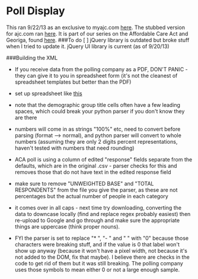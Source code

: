 # Poll Display
This ran 9/22/13 as an exclusive to myajc.com <a href="http://www.myajc.com/aca-georgia-poll/">here</a>. The stubbed version for ajc.com ran <a href="http://www.ajc.com/news/aca-georgia-poll-free/">here</a>.
It is part of our series on the Affordable Care Act and Georiga, found <a href="http://www.myajc.com/s/news/healthcare-georgia/">here</a>.
###To do
[ ] jQuery library is outdated but broke stuff when I tried to update it. jQuery UI library is current (as of 9/20/13)

###Building the XML
- If you receive data from the polling company as a PDF, DON'T PANIC - they can give it to you in spreadsheet form (it's not the cleanest of spreadsheet templates but better than the PDF)
- set up spreadsheet like <a href="https://docs.google.com/spreadsheet/ccc?key=0AowdnjGpuk-idHpZZG9CZnEySGk4SkNtUFBOVUh4R1E&usp=sharing">this</a>

- note that the demographic group title cells often have a few leading spaces, which could break your python parser if you don't know they are there

- numbers will come in as strings "100%" etc, need to convert before parsing (format --> normal), and python parser will convert to whole numbers (assuming they are only 2 digits percent representations, haven't tested with numbers that need rounding)

- ACA poll is using a column of edited "response" fields separate from the defaults, which are in the original .csv - parser checks for this and removes those that do not have text in the edited response field

- make sure to remove "UNWEIGHTED BASE" and "TOTAL RESPONDENTS" from the file you give the parser, as these are not percentages but the actual number of people in each category

- it comes over in all caps - next time try downloading, converting the data to downcase locally (find and replace regex probably easiest) then re-upload to Google and go through and make sure the appropriate things are uppercase (think proper nouns).

- FYI the parser is set to replace "* ", "- " and " " with "0" because those characters were breaking stuff, and if the value is 0 that label won't show up anyway (because it won't have a pixel width, not because it's not added to the DOM, fix that maybe). I believe there are checks in the code to get rid of them but it was still breaking. The polling company uses those symbols to mean either 0 or not a large enough sample.

	
